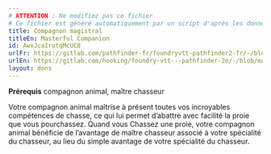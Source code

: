 ```yaml
---
# ATTENTION : Ne modifiez pas ce fichier
# Ce fichier est généré automatiquement par un script d'après les données du module Foundry VTT officiel et de sa traduction
title: Compagnon magistral
titleEn: Masterful Companion
id: AwxJcaIrutqMcUC8
urlFr: https://gitlab.com/pathfinder-fr/foundryvtt-pathfinder2-fr/-/blob/master/data/feats/AwxJcaIrutqMcUC8.htm
urlEn: https://gitlab.com/hooking/foundry-vtt---pathfinder-2e/-/blob/master/packs/data/feats.db/masterful-companion.json
layout: dons
---
```

**Prérequis** compagnon animal, maître chasseur

Votre compagnon animal maîtrise à présent toutes vos incroyables compétences de chasse, ce qui lui permet d’abattre avec facilité la proie que vous pourchassez. Quand vous Chassez une proie, votre compagnon animal bénéficie de l’avantage de maître chasseur associé à votre spécialité du chasseur, au lieu du simple avantage de votre spécialité du chasseur.
